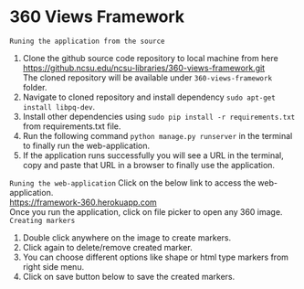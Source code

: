 # 360 Views Framework

`Runing the application from the source`
1. Clone the github source code repository to local machine from here <br />
https://github.ncsu.edu/ncsu-libraries/360-views-framework.git <br />
The cloned repository will be available under `360-views-framework` folder.
2. Navigate to cloned repository and install dependency `sudo apt-get install libpq-dev`.
3. Install other dependencies using `sudo pip install -r requirements.txt` from requirements.txt file.
4. Run the following command `python manage.py runserver` in the terminal to finally run the web-application.
5. If the application runs successfully you will see a URL in the terminal, copy and paste that URL in a browser to finally use the application.

`Runing the web-application`
Click on the below link to access the web-application.<br />
https://framework-360.herokuapp.com <br />
Once you run the application, click on file picker to open any 360 image.<br />
`Creating markers`
1. Double click anywhere on the image to create markers.
2. Click again to delete/remove created marker.
3. You can choose different options like shape or html type markers from right side menu.
4. Click on save button below to save the created markers.
